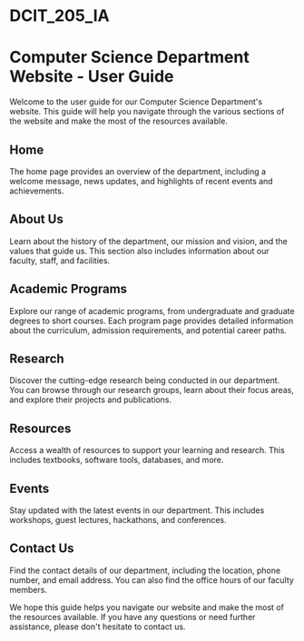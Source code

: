 # DCIT_205_IA

# Computer Science Department Website - User Guide

Welcome to the user guide for our Computer Science Department's website. This guide will help you navigate through the various sections of the website and make the most of the resources available.

## Home

The home page provides an overview of the department, including a welcome message, news updates, and highlights of recent events and achievements.

## About Us

Learn about the history of the department, our mission and vision, and the values that guide us. This section also includes information about our faculty, staff, and facilities.

## Academic Programs

Explore our range of academic programs, from undergraduate and graduate degrees to short courses. Each program page provides detailed information about the curriculum, admission requirements, and potential career paths.

## Research

Discover the cutting-edge research being conducted in our department. You can browse through our research groups, learn about their focus areas, and explore their projects and publications.

## Resources

Access a wealth of resources to support your learning and research. This includes textbooks, software tools, databases, and more.

## Events

Stay updated with the latest events in our department. This includes workshops, guest lectures, hackathons, and conferences.

## Contact Us

Find the contact details of our department, including the location, phone number, and email address. You can also find the office hours of our faculty members.

We hope this guide helps you navigate our website and make the most of the resources available. If you have any questions or need further assistance, please don't hesitate to contact us.


